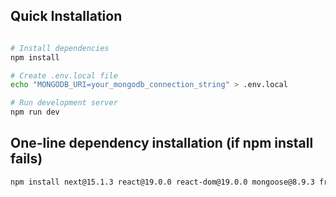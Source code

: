 ## Quick Installation

```bash

# Install dependencies
npm install

# Create .env.local file
echo "MONGODB_URI=your_mongodb_connection_string" > .env.local

# Run development server
npm run dev
```

## One-line dependency installation (if npm install fails)
```bash
npm install next@15.1.3 react@19.0.0 react-dom@19.0.0 mongoose@8.9.3 framer-motion@11.15.0 lucide-react@0.469.0 lodash@4.17.21 @types/lodash@4.17.14 @types/node@20.17.11 @types/react@19.0.2 @types/react-dom@19.0.2 @eslint/eslintrc@3.2.0 @shadcn/ui@0.0.4 eslint@9.17.0 eslint-config-next@15.1.3 postcss@8.4.49 tailwindcss@3.4.17 typescript@5.7.2 --save
```